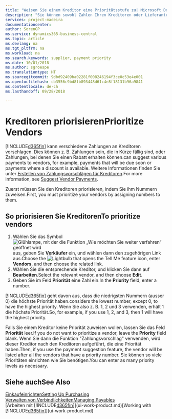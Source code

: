 ```yaml
---
title: "Weisen Sie einem Kreditor eine Prioritätsstufe zu| Microsoft Docs"
description: "Sie können sowohl Zahlen Ihren Kreditoren oder Lieferanten zuweisen, um sie zu priorisieren und Zahlungsvorschläge in  Business Central zu erleichtern."
services: project-madeira
documentationcenter: 
author: SorenGP
ms.service: dynamics365-business-central
ms.topic: article
ms.devlang: na
ms.tgt_pltfrm: na
ms.workload: na
ms.search.keywords: supplier, payment priority
ms.date: 10/01/2018
ms.author: sgroespe
ms.translationtype: HT
ms.sourcegitcommit: 9dbd92409ba02281f008246194f3ce0c53e4e001
ms.openlocfilehash: cb3556c9bd8fb893448d61c4e8f18131b96a9841
ms.contentlocale: de-ch
ms.lasthandoff: 09/28/2018

---
```

# <a name="prioritize-vendors"></a><span data-ttu-id="f09a7-103">Kreditoren priorisieren</span><span class="sxs-lookup"><span data-stu-id="f09a7-103">Prioritize Vendors</span></span>
[!INCLUDE[d365fin](includes/d365fin_md.md)] <span data-ttu-id="f09a7-104">kann verschiedene Zahlungen an Kreditoren vorschlagen. Dies können z. B. Zahlungen sein, die in Kürze fällig sind, oder Zahlungen, bei denen Sie einen Rabatt erhalten können.</span><span class="sxs-lookup"><span data-stu-id="f09a7-104">can suggest various payments to vendors, for example, payments that will be due soon or payments where a discount is available.</span></span> <span data-ttu-id="f09a7-105">Weitere Informationen finden Sie unter [Erstellen von Zahlungsvorschlägen für Kreditoren](payables-how-suggest-vendor-payments.md).</span><span class="sxs-lookup"><span data-stu-id="f09a7-105">For more information, see [Suggest Vendor Payments](payables-how-suggest-vendor-payments.md).</span></span>

<span data-ttu-id="f09a7-106">Zuerst müssen Sie den Kreditoren priorisieren, indem Sie ihm Nummern zuweisen.</span><span class="sxs-lookup"><span data-stu-id="f09a7-106">First, you must prioritize your vendors by assigning numbers to them.</span></span>

## <a name="to-prioritize-vendors"></a><span data-ttu-id="f09a7-107">So priorisieren Sie Kreditoren</span><span class="sxs-lookup"><span data-stu-id="f09a7-107">To prioritize vendors</span></span>
1. <span data-ttu-id="f09a7-108">Wählen Sie das Symbol ![Glühlampe, mit der die Funktion „Wie möchten Sie weiter verfahren“ geöffnet wird](media/ui-search/search_small.png "Wie möchten Sie weiter verfahren?") aus, geben Sie **Verkäufer** ein, und wählen dann den zugehörigen Link aus.</span><span class="sxs-lookup"><span data-stu-id="f09a7-108">Choose the ![Lightbulb that opens the Tell Me feature](media/ui-search/search_small.png "Tell me what you want to do") icon, enter **Vendors**, and then choose the related link.</span></span>
2. <span data-ttu-id="f09a7-109">Wählen Sie die entsprechende Kreditor, und klicken Sie dann auf **Bearbeiten**.</span><span class="sxs-lookup"><span data-stu-id="f09a7-109">Select the relevant vendor, and then choose **Edit**.</span></span>
3. <span data-ttu-id="f09a7-110">Geben Sie im Feld **Priorität** eine Zahl ein.</span><span class="sxs-lookup"><span data-stu-id="f09a7-110">In the **Priority** field, enter a number.</span></span>

[!INCLUDE[d365fin](includes/d365fin_md.md)] <span data-ttu-id="f09a7-111">geht davon aus, dass die niedrigsten Nummern (ausser 0) die höchste Priorität haben.</span><span class="sxs-lookup"><span data-stu-id="f09a7-111">considers the lowest number, except 0, to have the highest priority.</span></span> <span data-ttu-id="f09a7-112">Wenn Sie also z. B. 1, 2 und 3 verwenden, erhält 1 die höchste Priorität.</span><span class="sxs-lookup"><span data-stu-id="f09a7-112">So, for example, if you use 1, 2, and 3, then 1 will have the highest priority.</span></span>

<span data-ttu-id="f09a7-113">Falls Sie einem Kreditor keine Priorität zuweisen wollen, lassen Sie das Feld **Priorität** leer.</span><span class="sxs-lookup"><span data-stu-id="f09a7-113">If you do not want to prioritize a vendor, leave the **Priority** field blank.</span></span> <span data-ttu-id="f09a7-114">Wenn Sie dann die Funktion "Zahlungsvorschlag" verwenden, wird dieser Kreditor nach den Kreditoren aufgeführt, die eine Priorität haben.</span><span class="sxs-lookup"><span data-stu-id="f09a7-114">Then, if you use the payment suggestion feature, the vendor will be listed after all the vendors that have a priority number.</span></span> <span data-ttu-id="f09a7-115">Sie können so viele Prioritäten einrichten wie Sie benötigen.</span><span class="sxs-lookup"><span data-stu-id="f09a7-115">You can enter as many priority levels as necessary.</span></span>

## <a name="see-also"></a><span data-ttu-id="f09a7-116">Siehe auch</span><span class="sxs-lookup"><span data-stu-id="f09a7-116">See Also</span></span>
[<span data-ttu-id="f09a7-117">Einkaufeinrichten</span><span class="sxs-lookup"><span data-stu-id="f09a7-117">Setting Up Purchasing</span></span>](purchasing-setup-purchasing.md)  
[<span data-ttu-id="f09a7-118">Verwalten von Verbindlichkeiten</span><span class="sxs-lookup"><span data-stu-id="f09a7-118">Managing Payables</span></span>](payables-manage-payables.md)  
<span data-ttu-id="f09a7-119">[Arbeiten mit [!INCLUDE[d365fin](includes/d365fin_md.md)]](ui-work-product.md)</span><span class="sxs-lookup"><span data-stu-id="f09a7-119">[Working with [!INCLUDE[d365fin](includes/d365fin_md.md)]](ui-work-product.md)</span></span>

